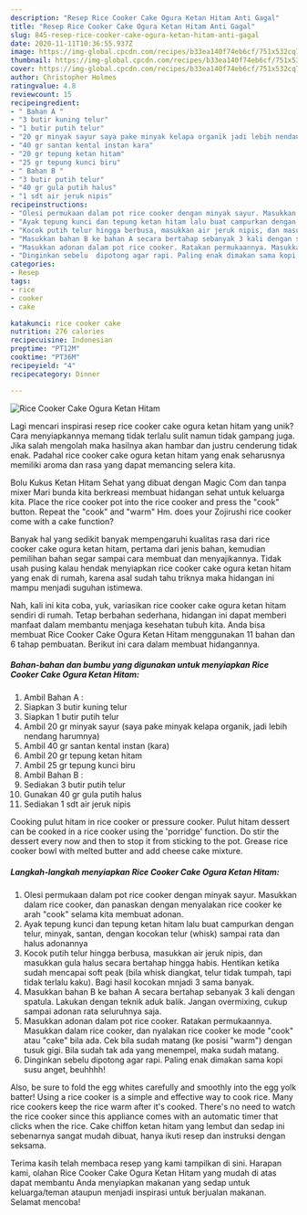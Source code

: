 ```yaml
---
description: "Resep Rice Cooker Cake Ogura Ketan Hitam Anti Gagal"
title: "Resep Rice Cooker Cake Ogura Ketan Hitam Anti Gagal"
slug: 845-resep-rice-cooker-cake-ogura-ketan-hitam-anti-gagal
date: 2020-11-11T10:36:55.937Z
image: https://img-global.cpcdn.com/recipes/b33ea140f74eb6cf/751x532cq70/rice-cooker-cake-ogura-ketan-hitam-foto-resep-utama.jpg
thumbnail: https://img-global.cpcdn.com/recipes/b33ea140f74eb6cf/751x532cq70/rice-cooker-cake-ogura-ketan-hitam-foto-resep-utama.jpg
cover: https://img-global.cpcdn.com/recipes/b33ea140f74eb6cf/751x532cq70/rice-cooker-cake-ogura-ketan-hitam-foto-resep-utama.jpg
author: Christopher Holmes
ratingvalue: 4.8
reviewcount: 15
recipeingredient:
- " Bahan A "
- "3 butir kuning telur"
- "1 butir putih telur"
- "20 gr minyak sayur saya pake minyak kelapa organik jadi lebih nendang harumnya"
- "40 gr santan kental instan kara"
- "20 gr tepung ketan hitam"
- "25 gr tepung kunci biru"
- " Bahan B "
- "3 butir putih telur"
- "40 gr gula putih halus"
- "1 sdt air jeruk nipis"
recipeinstructions:
- "Olesi permukaan dalam pot rice cooker dengan minyak sayur. Masukkan dalam rice cooker, dan panaskan dengan menyalakan rice cooker ke arah &#34;cook&#34; selama kita membuat adonan."
- "Ayak tepung kunci dan tepung ketan hitam lalu buat campurkan dengan telur, minyak, santan, dengan kocokan telur (whisk) sampai rata dan halus adonannya"
- "Kocok putih telur hingga berbusa, masukkan air jeruk nipis, dan masukkan gula halus secara bertahap hingga habis. Hentikan ketika sudah mencapai soft peak (bila whisk diangkat, telur tidak tumpah, tapi tidak terlalu kaku). Bagi hasil kocokan mnjadi 3 sama banyak."
- "Masukkan bahan B ke bahan A secara bertahap sebanyak 3 kali dengan spatula. Lakukan dengan teknik aduk balik. Jangan overmixing, cukup sampai adonan rata seluruhnya saja."
- "Masukkan adonan dalam pot rice cooker. Ratakan permukaannya. Masukkan dalam rice cooker, dan nyalakan rice cooker ke mode &#34;cook&#34; atau &#34;cake&#34; bila ada. Cek bila sudah matang (ke posisi &#34;warm&#34;) dengan tusuk gigi. Bila sudah tak ada yang menempel, maka sudah matang."
- "Dinginkan sebelu  dipotong agar rapi. Paling enak dimakan sama kopi susu anget, beuhhhh!"
categories:
- Resep
tags:
- rice
- cooker
- cake

katakunci: rice cooker cake 
nutrition: 276 calories
recipecuisine: Indonesian
preptime: "PT12M"
cooktime: "PT36M"
recipeyield: "4"
recipecategory: Dinner

---
```



![Rice Cooker Cake Ogura Ketan Hitam](https://img-global.cpcdn.com/recipes/b33ea140f74eb6cf/751x532cq70/rice-cooker-cake-ogura-ketan-hitam-foto-resep-utama.jpg)

Lagi mencari inspirasi resep rice cooker cake ogura ketan hitam yang unik? Cara menyiapkannya memang tidak terlalu sulit namun tidak gampang juga. Jika salah mengolah maka hasilnya akan hambar dan justru cenderung tidak enak. Padahal rice cooker cake ogura ketan hitam yang enak seharusnya memiliki aroma dan rasa yang dapat memancing selera kita.

Bolu Kukus Ketan Hitam Sehat yang dibuat dengan Magic Com dan tanpa mixer Mari bunda kita berkreasi membuat hidangan sehat untuk keluarga kita. Place the rice cooker pot into the rice cooker and press the &#34;cook&#34; button. Repeat the &#34;cook&#34; and &#34;warm&#34; Hm. does your Zojirushi rice cooker come with a cake function?

Banyak hal yang sedikit banyak mempengaruhi kualitas rasa dari rice cooker cake ogura ketan hitam, pertama dari jenis bahan, kemudian pemilihan bahan segar sampai cara membuat dan menyajikannya. Tidak usah pusing kalau hendak menyiapkan rice cooker cake ogura ketan hitam yang enak di rumah, karena asal sudah tahu triknya maka hidangan ini mampu menjadi suguhan istimewa.


Nah, kali ini kita coba, yuk, variasikan rice cooker cake ogura ketan hitam sendiri di rumah. Tetap berbahan sederhana, hidangan ini dapat memberi manfaat dalam membantu menjaga kesehatan tubuh kita. Anda bisa membuat Rice Cooker Cake Ogura Ketan Hitam menggunakan 11 bahan dan 6 tahap pembuatan. Berikut ini cara dalam membuat hidangannya.

<!--inarticleads1-->

##### Bahan-bahan dan bumbu yang digunakan untuk menyiapkan Rice Cooker Cake Ogura Ketan Hitam:

1. Ambil  Bahan A :
1. Siapkan 3 butir kuning telur
1. Siapkan 1 butir putih telur
1. Ambil 20 gr minyak sayur (saya pake minyak kelapa organik, jadi lebih nendang harumnya)
1. Ambil 40 gr santan kental instan (kara)
1. Ambil 20 gr tepung ketan hitam
1. Ambil 25 gr tepung kunci biru
1. Ambil  Bahan B :
1. Sediakan 3 butir putih telur
1. Gunakan 40 gr gula putih halus
1. Sediakan 1 sdt air jeruk nipis


Cooking pulut hitam in rice cooker or pressure cooker. Pulut hitam dessert can be cooked in a rice cooker using the &#39;porridge&#39; function. Do stir the dessert every now and then to stop it from sticking to the pot. Grease rice cooker bowl with melted butter and add cheese cake mixture. 

<!--inarticleads2-->

##### Langkah-langkah menyiapkan Rice Cooker Cake Ogura Ketan Hitam:

1. Olesi permukaan dalam pot rice cooker dengan minyak sayur. Masukkan dalam rice cooker, dan panaskan dengan menyalakan rice cooker ke arah &#34;cook&#34; selama kita membuat adonan.
1. Ayak tepung kunci dan tepung ketan hitam lalu buat campurkan dengan telur, minyak, santan, dengan kocokan telur (whisk) sampai rata dan halus adonannya
1. Kocok putih telur hingga berbusa, masukkan air jeruk nipis, dan masukkan gula halus secara bertahap hingga habis. Hentikan ketika sudah mencapai soft peak (bila whisk diangkat, telur tidak tumpah, tapi tidak terlalu kaku). Bagi hasil kocokan mnjadi 3 sama banyak.
1. Masukkan bahan B ke bahan A secara bertahap sebanyak 3 kali dengan spatula. Lakukan dengan teknik aduk balik. Jangan overmixing, cukup sampai adonan rata seluruhnya saja.
1. Masukkan adonan dalam pot rice cooker. Ratakan permukaannya. Masukkan dalam rice cooker, dan nyalakan rice cooker ke mode &#34;cook&#34; atau &#34;cake&#34; bila ada. Cek bila sudah matang (ke posisi &#34;warm&#34;) dengan tusuk gigi. Bila sudah tak ada yang menempel, maka sudah matang.
1. Dinginkan sebelu  dipotong agar rapi. Paling enak dimakan sama kopi susu anget, beuhhhh!


Also, be sure to fold the egg whites carefully and smoothly into the egg yolk batter! Using a rice cooker is a simple and effective way to cook rice. Many rice cookers keep the rice warm after it&#39;s cooked. There&#39;s no need to watch the rice cooker since this appliance comes with an automatic timer that clicks when the rice. Cake chiffon ketan hitam yang lembut dan sedap ini sebenarnya sangat mudah dibuat, hanya ikuti resep dan instruksi dengan seksama. 

Terima kasih telah membaca resep yang kami tampilkan di sini. Harapan kami, olahan Rice Cooker Cake Ogura Ketan Hitam yang mudah di atas dapat membantu Anda menyiapkan makanan yang sedap untuk keluarga/teman ataupun menjadi inspirasi untuk berjualan makanan. Selamat mencoba!

